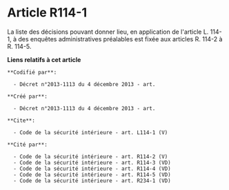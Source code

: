 # Article R114-1

La liste des décisions pouvant donner lieu, en application de l'article L. 114-1, à des enquêtes administratives préalables
est fixée aux articles R. 114-2 à R. 114-5.

**Liens relatifs à cet article**

	**Codifié par**:

	  - Décret n°2013-1113 du 4 décembre 2013 - art.

	**Créé par**:

	  - Décret n°2013-1113 du 4 décembre 2013 - art.

	**Cite**:

	  - Code de la sécurité intérieure - art. L114-1 (V)

	**Cité par**:

	  - Code de la sécurité intérieure - art. R114-2 (V)
	  - Code de la sécurité intérieure - art. R114-3 (VD)
	  - Code de la sécurité intérieure - art. R114-4 (VD)
	  - Code de la sécurité intérieure - art. R114-5 (VD)
	  - Code de la sécurité intérieure - art. R234-1 (VD)
